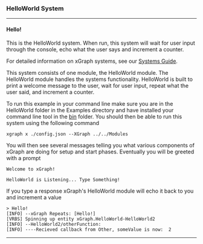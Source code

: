 ### HelloWorld System

---
#### Hello!

This is the HelloWorld system. When run, this system will wait for user
input through the console, echo what the user says and increment a
counter.

For detailed information on xGraph systems, see our [Systems Guide](https://github.com/IntrospectiveSystems/xGraph/wiki/1.2-Systems-Guide).

This system consists of one module, the HelloWorld module. The HelloWorld
module handles the systems functionality. HelloWorld is built to print
a welcome message to the user, wait for user input, repeat what the user
said, and increment a counter.

To run this example in your command line make sure you are in the HelloWorld
folder in the Examples directory and have installed your command line tool in
the [bin](../bin) folder. You should then be able to run this system using the
following command

    xgraph x ./config.json --XGraph ../../Modules

You will then see several messages telling you what various components of xGraph
are doing for setup and start phases.  Eventually you will be greeted with a
prompt

    Welcome to xGraph!

    HelloWorld is Listening... Type Something!

If you type a response xGraph's HelloWorld module will echo it back to you and
increment a value

    > Hello!
    [INFO] --xGraph Repeats: [Hello!]
    [VRBS] Spinning up entity xGraph.HelloWorld-HelloWorld2
    [INFO] --HelloWorld2/otherFunction:  
    [INFO] ----Recieved callback from Other, someValue is now:  2 


---
